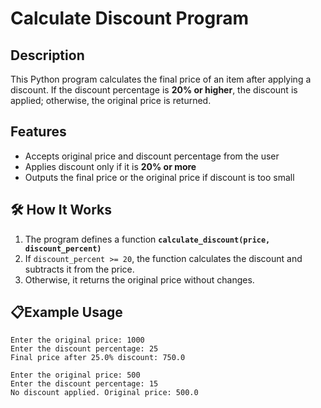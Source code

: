 # Calculate Discount Program

## Description
This Python program calculates the final price of an item after applying a discount.
If the discount percentage is **20% or higher**, the discount is applied; otherwise, the original price is returned.

##  Features
- Accepts original price and discount percentage from the user
- Applies discount only if it is **20% or more**
- Outputs the final price or the original price if discount is too small

## 🛠️ How It Works
1. The program defines a function **`calculate_discount(price, discount_percent)`**
2. If `discount_percent >= 20`, the function calculates the discount and subtracts it from the price.
3. Otherwise, it returns the original price without changes.

## 📋Example Usage
```
Enter the original price: 1000
Enter the discount percentage: 25
Final price after 25.0% discount: 750.0
```

```
Enter the original price: 500
Enter the discount percentage: 15
No discount applied. Original price: 500.0
```


